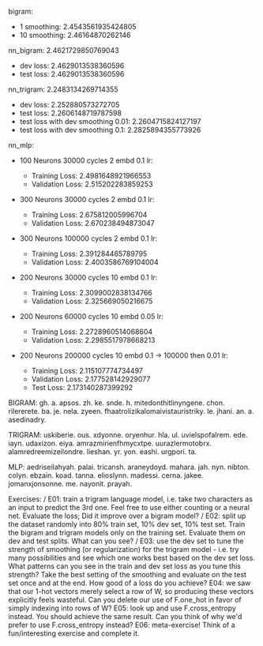 bigram:
- 1 smoothing: 2.4543561935424805
- 10 smoothing: 2.46164870262146

nn_bigram: 2.4621729850769043
- dev loss: 2.4629013538360596
- test loss: 2.4629013538360596

nn_trigram: 2.2483134269714355
- dev loss: 2.252880573272705
- test loss: 2.2606148719787598
- test loss with dev smoothing 0.01: 2.2604715824127197
- test loss with dev smoothing 0.1: 2.2825894355773926

nn_mlp:
- 100 Neurons 30000 cycles 2 embd 0.1 lr:
    - Training Loss: 2.4981648921966553
    - Validation Loss: 2.515202283859253

- 300 Neurons 30000 cycles 2 embd 0.1 lr:
    - Training Loss: 2.675812005996704
    - Validation Loss: 2.670238494873047

- 300 Neurons 100000 cycles 2 embd 0.1 lr:
    - Training Loss: 2.391284465789795
    - Validation Loss: 2.4003586769104004

- 200 Neurons 30000 cycles 10 embd 0.1 lr:
    - Training Loss: 2.3099002838134766
    - Validation Loss: 2.325669050216675

- 200 Neurons 60000 cycles 10 embd 0.05 lr:
    - Training Loss: 2.2728960514068604
    - Validation Loss: 2.2985517978668213

- 200 Neurons 200000 cycles 10 embd 0.1 -> 100000 then 0.01 lr:
    - Training Loss: 2.115107774734497
    - Validation Loss: 2.177528142929077
    - Test Loss: 2.173140287399292

BIGRAM:
gh.
a.
apsos.
zh.
ke.
snde.
h.
mitedonthitlinyngene.
chon.
rilererete.
ba.
je.
nela.
zyeen.
fhaatrolizikalomaivistauristriky.
le.
jhani.
an.
a.
asedinadry.

TRIGRAM:
uskiberie.
ous.
xdyonne.
oryenhur.
hla.
ul.
uvielspofalrem.
ede.
iayn.
udaxizon.
eiya.
amrazmirienfhmycxtpe.
uurazlermotobrx.
alamredreemizeilondre.
lieshan.
yr.
yon.
eashi.
urgpori.
ta.

MLP:
aedriseilahyah.
palai.
tricansh.
araneydoyd.
mahara.
jah.
nyn.
nibton.
colyn.
ebzain.
koad.
tanna.
elioslynn.
madessi.
cerna.
jakee.
jomanxjonsonne.
me.
nayonit.
prayah.


Exercises:
/ E01: train a trigram language model, i.e. take two characters as an input to predict the 3rd one. Feel free to use either counting or a neural net. Evaluate the loss; Did it improve over a bigram model?
/ E02: split up the dataset randomly into 80% train set, 10% dev set, 10% test set. Train the bigram and trigram models only on the training set. Evaluate them on dev and test splits. What can you see?
/ E03: use the dev set to tune the strength of smoothing (or regularization) for the trigram model - i.e. try many possibilities and see which one works best based on the dev set loss. What patterns can you see in the train and dev set loss as you tune this strength? Take the best setting of the smoothing and evaluate on the test set once and at the end. How good of a loss do you achieve?
E04: we saw that our 1-hot vectors merely select a row of W, so producing these vectors explicitly feels wasteful. Can you delete our use of F.one_hot in favor of simply indexing into rows of W?
E05: look up and use F.cross_entropy instead. You should achieve the same result. Can you think of why we'd prefer to use F.cross_entropy instead?
E06: meta-exercise! Think of a fun/interesting exercise and complete it.
